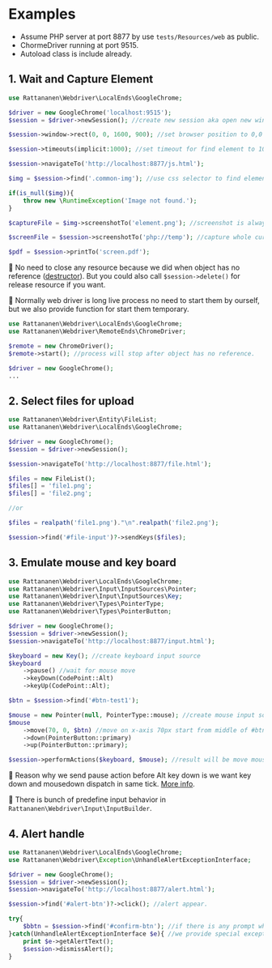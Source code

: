 # Examples

- Assume PHP server at port 8877 by use `tests/Resources/web` as public.
- ChormeDriver running at port 9515.
- Autoload class is include already.

## 1. Wait and Capture Element

```php
use Rattananen\Webdriver\LocalEnds\GoogleChrome;

$driver = new GoogleChrome('localhost:9515');
$session = $driver->newSession(); //create new session aka open new window.

$session->window->rect(0, 0, 1600, 900); //set browser position to 0,0 (top-left of monitor) and window width, height to 1600x900px.

$session->timeouts(implicit:1000); //set timeout for find element to 1000ms. We could also set by capability at new session.

$session->navigateTo('http://localhost:8877/js.html');

$img = $session->find('.common-img'); //use css selector to find element this function will wait element appear in DOM until timeout that we set.

if(is_null($img)){
    throw new \RuntimeException('Image not found.');
}

$captureFile = $img->screenshotTo('element.png'); //screenshot is always PNG.

$screenFile = $session->screenshotTo('php://temp'); //capture whole current screen to temp file.

$pdf = $session->printTo('screen.pdf');
```
📙 No need to close any resource because we did when object has no reference ([destructor](https://www.php.net/manual/en/language.oop5.decon.php#language.oop5.decon.destructor)). But you could also call `$session->delete()` for release resource if you want.

📙 Normally web driver is long live process no need to start them by ourself, but we also provide function for start them temporary.

```php
use Rattananen\Webdriver\LocalEnds\GoogleChrome;
use Rattananen\Webdriver\RemoteEnds\ChromeDriver;

$remote = new ChromeDriver();
$remote->start(); //process will stop after object has no reference.

$driver = new GoogleChrome();
...
```

## 2. Select files for upload

```php
use Rattananen\Webdriver\Entity\FileList;
use Rattananen\Webdriver\LocalEnds\GoogleChrome;

$driver = new GoogleChrome();
$session = $driver->newSession();

$session->navigateTo('http://localhost:8877/file.html');

$files = new FileList();
$files[] = 'file1.png';
$files[] = 'file2.png';

//or

$files = realpath('file1.png')."\n".realpath('file2.png');

$session->find('#file-input')?->sendKeys($files);
```

## 3. Emulate mouse and key board

```php
use Rattananen\Webdriver\LocalEnds\GoogleChrome;
use Rattananen\Webdriver\Input\InputSources\Pointer;
use Rattananen\Webdriver\Input\InputSources\Key;
use Rattananen\Webdriver\Types\PointerType;
use Rattananen\Webdriver\Types\PointerButton;

$driver = new GoogleChrome();
$session = $driver->newSession();
$session->navigateTo('http://localhost:8877/input.html');

$keyboard = new Key(); //create keyboard input source
$keyboard
    ->pause() //wait for mouse move
    ->keyDown(CodePoint::Alt)
    ->keyUp(CodePoint::Alt);

$btn = $session->find('#btn-test1');

$mouse = new Pointer(null, PointerType::mouse); //create mouse input source
$mouse
    ->move(70, 0, $btn) //move on x‐axis 70px start from middle of #btn-test1 button.
    ->down(PointerButton::primary)
    ->up(PointerButton::primary);

$session->performActions($keyboard, $mouse); //result will be move mouse on x‐axis 70px start from middle of #btn-test1 button then hold Alt+left click then release both mouse and key.
```
📙 Reason why we send pause action before Alt key down is we want key down and mousedown dispatch in same tick. [More info](https://www.w3.org/TR/webdriver/#example-11).

📙 There is bunch of predefine input behavior in `Rattananen\Webdriver\Input\InputBuilder`.

## 4. Alert handle

```php
use Rattananen\Webdriver\LocalEnds\GoogleChrome;
use Rattananen\Webdriver\Exception\UnhandleAlertExceptionInterface;

$driver = new GoogleChrome();
$session = $driver->newSession();
$session->navigateTo('http://localhost:8877/alert.html');

$session->find('#alert-btn')?->click(); //alert appear.

try{
    $bbtn = $session->find('#confirm-btn'); //if there is any prompt while handle request WebDriver will result error by default.
}catch(UnhandleAlertExceptionInterface $e){ //we provide special exception for this case
    print $e->getAlertText();
    $session->dismissAlert();
}
```
